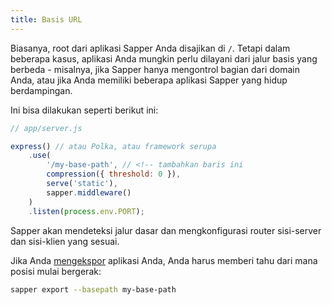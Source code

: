 ```yaml
---
title: Basis URL 
---
```


Biasanya, root dari aplikasi Sapper Anda disajikan di `/`. Tetapi dalam beberapa kasus, aplikasi Anda mungkin perlu dilayani dari jalur basis yang berbeda - misalnya, jika Sapper hanya mengontrol bagian dari domain Anda, atau jika Anda memiliki beberapa aplikasi Sapper yang hidup berdampingan.

Ini bisa dilakukan seperti berikut ini:

```js
// app/server.js

express() // atau Polka, atau framework serupa
	.use(
		'/my-base-path', // <!-- tambahkan baris ini
		compression({ threshold: 0 }),
		serve('static'),
		sapper.middleware()
	)
	.listen(process.env.PORT);
```

Sapper akan mendeteksi jalur dasar dan mengkonfigurasi router sisi-server dan sisi-klien yang sesuai.

Jika Anda [mengekspor](docs#Pengeksporan) aplikasi Anda, Anda harus memberi tahu dari mana posisi mulai bergerak:

```bash
sapper export --basepath my-base-path
```
